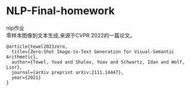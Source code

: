 # NLP-Final-homework
nlp作业<br/>
零样本图像到文本生成,来源于CVPR 2022的一篇论文。<br/>

```  
@article{tewel2021zero,
  title={Zero-Shot Image-to-Text Generation for Visual-Semantic Arithmetic},
  author={Tewel, Yoad and Shalev, Yoav and Schwartz, Idan and Wolf, Lior},
  journal={arXiv preprint arXiv:2111.14447},
  year={2021}
} 
```
